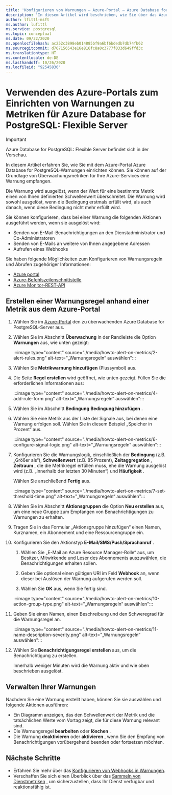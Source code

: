 ```yaml
---
title: 'Konfigurieren von Warnungen – Azure-Portal – Azure Database for PostgreSQL: Flexible Server'
description: 'In diesem Artikel wird beschrieben, wie Sie über das Azure-Portal die Warnungen zu Metriken für Azure Database for PostgreSQL: Flexible Server konfigurieren und auf diese zugreifen.'
author: lfittl-msft
ms.author: lufittl
ms.service: postgresql
ms.topic: conceptual
ms.date: 09/22/2020
ms.openlocfilehash: ac252c3898eb014885bf9a6bf6bdedb7db74fb62
ms.sourcegitcommit: d767156543e16e816fc8a0c3777f033d649ffd3c
ms.translationtype: HT
ms.contentlocale: de-DE
ms.lasthandoff: 10/26/2020
ms.locfileid: "92545836"
---
```

# <a name="use-the-azure-portal-to-set-up-alerts-on-metrics-for-azure-database-for-postgresql---flexible-server"></a>Verwenden des Azure-Portals zum Einrichten von Warnungen zu Metriken für Azure Database for PostgreSQL: Flexible Server

> [!IMPORTANT]
> Azure Database for PostgreSQL: Flexible Server befindet sich in der Vorschau.

In diesem Artikel erfahren Sie, wie Sie mit dem Azure-Portal Azure Database for PostgreSQL-Warnungen einrichten können. Sie können auf der Grundlage von Überwachungsmetriken für Ihre Azure-Services eine Warnung empfangen.

Die Warnung wird ausgelöst, wenn der Wert für eine bestimmte Metrik einen von Ihnen definierten Schwellenwert überschreitet. Die Warnung wird sowohl ausgelöst, wenn die Bedingung erstmals erfüllt wird, als auch danach, wenn diese Bedingung nicht mehr erfüllt wird.

Sie können konfigurieren, dass bei einer Warnung die folgenden Aktionen ausgeführt werden, wenn sie ausgelöst wird:

* Senden von E-Mail-Benachrichtigungen an den Dienstadministrator und Co-Administratoren
* Senden von E-Mails an weitere von Ihnen angegebene Adressen
* Aufrufen eines Webhooks

Sie haben folgende Möglichkeiten zum Konfigurieren von Warnungsregeln und Abrufen zugehöriger Informationen:

* [Azure portal](../../azure-monitor/platform/alerts-metric.md#create-with-azure-portal)
* [Azure-Befehlszeilenschnittstelle](../../azure-monitor/platform/alerts-metric.md#with-azure-cli)
* [Azure Monitor-REST-API](/rest/api/monitor/metricalerts)

## <a name="create-an-alert-rule-on-a-metric-from-the-azure-portal"></a>Erstellen einer Warnungsregel anhand einer Metrik aus dem Azure-Portal

1. Wählen Sie im [Azure-Portal](https://portal.azure.com/) den zu überwachenden Azure Database for PostgreSQL-Server aus.

2. Wählen Sie im Abschnitt **Überwachung** in der Randleiste die Option **Warnungen** aus, wie unten gezeigt:

   :::image type="content" source="./media/howto-alert-on-metrics/2-alert-rules.png" alt-text="„Warnungsregeln“ auswählen":::

3. Wählen Sie **Metrikwarnung hinzufügen** (Plussymbol) aus.

4. Die Seite **Regel erstellen** wird geöffnet, wie unten gezeigt. Füllen Sie die erforderlichen Informationen aus:

   :::image type="content" source="./media/howto-alert-on-metrics/4-add-rule-form.png" alt-text="„Warnungsregeln“ auswählen":::

5. Wählen Sie im Abschnitt **Bedingung** **Bedingung hinzufügen** .

6. Wählen Sie eine Metrik aus der Liste der Signale aus, bei denen eine Warnung erfolgen soll. Wählen Sie in diesem Beispiel „Speicher in Prozent“ aus.

   :::image type="content" source="./media/howto-alert-on-metrics/6-configure-signal-logic.png" alt-text="„Warnungsregeln“ auswählen":::

7. Konfigurieren Sie die Warnungslogik, einschließlich der **Bedingung** (z.B. „Größer als“), **Schwellenwert** (z.B. 85 Prozent), **Zeitaggregation** , **Zeitraum** , die die Metrikregel erfüllen muss, ehe die Warnung ausgelöst wird (z.B. „Innerhalb der letzten 30 Minuten“) und **Häufigkeit** .

   Wählen Sie anschließend **Fertig** aus.

   :::image type="content" source="./media/howto-alert-on-metrics/7-set-threshold-time.png" alt-text="„Warnungsregeln“ auswählen":::

8. Wählen Sie im Abschnitt **Aktionsgruppen** die Option **Neu erstellen** aus, um eine neue Gruppe zum Empfangen von Benachrichtigungen zu Warnungen zu erhalten.

9. Tragen Sie in das Formular „Aktionsgruppe hinzufügen“ einen Namen, Kurznamen, ein Abonnement und eine Ressourcengruppe ein.

10. Konfigurieren Sie den Aktionstyp **E-Mail/SMS/Push/Sprachanruf** .

    1. Wählen Sie „E-Mail an Azure Resource Manager-Rolle“ aus, um Besitzer, Mitwirkende und Leser des Abonnements auszuwählen, die Benachrichtigungen erhalten sollen.

    2. Geben Sie optional einen gültigen URI im Feld **Webhook** an, wenn dieser bei Auslösen der Warnung aufgerufen werden soll.

    3. Wählen Sie **OK** aus, wenn Sie fertig sind.

    :::image type="content" source="./media/howto-alert-on-metrics/10-action-group-type.png" alt-text="„Warnungsregeln“ auswählen":::

11. Geben Sie einen Namen, einen Beschreibung und den Schweregrad für die Warnungsregel an.

    :::image type="content" source="./media/howto-alert-on-metrics/11-name-description-severity.png" alt-text="„Warnungsregeln“ auswählen"::: 

12. Wählen Sie **Benachrichtigungsregel erstellen** aus, um die Benachrichtigung zu erstellen.

    Innerhalb weniger Minuten wird die Warnung aktiv und wie oben beschrieben ausgelöst.

## <a name="manage-your-alerts"></a>Verwalten Ihrer Warnungen

Nachdem Sie eine Warnung erstellt haben, können Sie sie auswählen und folgende Aktionen ausführen:

* Ein Diagramm anzeigen, das den Schwellenwert der Metrik und die tatsächlichen Werte vom Vortag zeigt, die für diese Warnung relevant sind.
* Die Warnungsregel **bearbeiten** oder **löschen** .
* Die Warnung **deaktivieren** oder **aktivieren** , wenn Sie den Empfang von Benachrichtigungen vorübergehend beenden oder fortsetzen möchten.

## <a name="next-steps"></a>Nächste Schritte

* Erfahren Sie mehr über das [Konfigurieren von Webhooks in Warnungen](../../azure-monitor/platform/alerts-webhooks.md).
* Verschaffen Sie sich einen Überblick über das [Sammeln von Dienstmetriken](../../azure-monitor/platform/data-platform.md) , um sicherzustellen, dass Ihr Dienst verfügbar und reaktionsfähig ist.